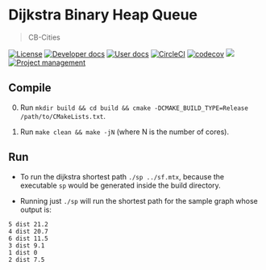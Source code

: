 # Dijkstra Binary Heap Queue
> CB-Cities

[![License](https://img.shields.io/badge/license-MIT-blue.svg)](https://raw.githubusercontent.com/cb-geo/sp/develop/license.md)
[![Developer docs](https://img.shields.io/badge/developer-docs-blue.svg)](http://cb-geo.github.io/sp)
[![User docs](https://img.shields.io/badge/user-docs-blue.svg)](https://sp.cb-geo.com/)
[![CircleCI](https://circleci.com/gh/cb-cities/sp.svg?style=svg)](https://circleci.com/gh/cb-cities/sp)
[![codecov](https://codecov.io/gh/cb-geo/sp/branch/develop/graph/badge.svg)](https://codecov.io/gh/cb-geo/sp)
[![](https://img.shields.io/github/issues-raw/cb-geo/sp.svg)](https://github.com/cb-geo/sp/issues)
[![Project management](https://img.shields.io/badge/projects-view-ff69b4.svg)](https://github.com/cb-geo/sp/projects/)


## Compile

0. Run `mkdir build && cd build && cmake -DCMAKE_BUILD_TYPE=Release /path/to/CMakeLists.txt`.

1. Run `make clean && make -jN` (where N is the number of cores).

## Run 

* To run the dijkstra shortest path `./sp ../sf.mtx`, because the executable `sp` would be generated inside the build directory. 

* Running just `./sp` will run the shortest path for the sample graph whose output is:

```
5 dist 21.2
4 dist 20.7
6 dist 11.5
3 dist 9.1
1 dist 0
2 dist 7.5
```
